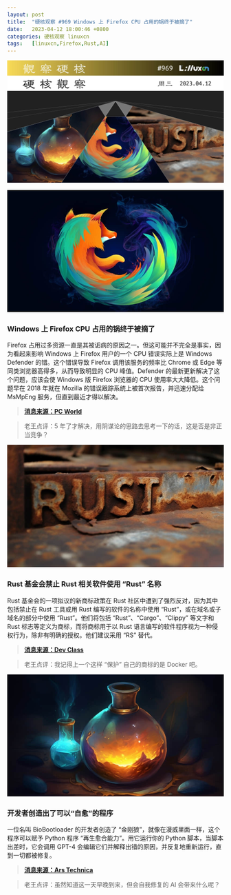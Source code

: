 ```yaml
---
layout: post
title:	"硬核观察 #969 Windows 上 Firefox CPU 占用的锅终于被摘了"
date:	2023-04-12 18:00:46 +0800 
categories:	硬核观察 linuxcn 
tags:	[linuxcn,Firefox,Rust,AI]
---
```



![](/Asserts/Images/album/202304/12/175953kfn06f6qtfac6ah8.jpg)


![](/Asserts/Images/album/202304/12/180003innenvmeu0mv28xx.jpg)


### Windows 上 Firefox CPU 占用的锅终于被摘了


Firefox 占用过多资源一直是其被诟病的原因之一。但这可能并不完全是事实，因为看起来影响 Windows 上 Firefox 用户的一个 CPU 错误实际上是 Windows Defender 的错。这个错误导致 Firefox 调用该服务的频率比 Chrome 或 Edge 等同类浏览器高得多，从而导致明显的 CPU 峰值。Defender 的最新更新解决了这个问题，应该会使 Windows 版 Firefox 浏览器的 CPU 使用率大大降低。这个问题早在 2018 年就在 Mozilla 的错误跟踪系统上被首次报告，并迅速分配给 MsMpEng 服务，但直到最近才得以解决。



> 
> **[消息来源：PC World](https://www.pcworld.com/article/1782236)**
> 
> 
> 



> 
> 老王点评：5 年了才解决，用阴谋论的思路去思考一下的话，这是否是非正当竞争？
> 
> 
> 


![](/Asserts/Images/album/202304/12/180015eoi7oizdj8n8oyhn.jpg)


### Rust 基金会禁止 Rust 相关软件使用 “Rust” 名称


Rust 基金会的一项拟议的新商标政策在 Rust 社区中遭到了强烈反对，因为其中包括禁止在 Rust 工具或用 Rust 编写的软件的名称中使用 “Rust”，或在域名或子域名的部分中使用 “Rust”。他们将包括 “Rust”、“Cargo”、“Clippy” 等文字和 Rust 标志等定义为商标，而将商标用于以 Rust 语言编写的软件程序视为一种侵权行为，除非有明确的授权。他们建议采用 “RS” 替代。



> 
> **[消息来源：Dev Class](https://devclass.com/2023/04/11/dont-call-it-rust-community-complains-about-draft-trademark-policy-restricting-use-of-word-marks)**
> 
> 
> 



> 
> 老王点评：我记得上一个这样 “保护” 自己的商标的是 Docker 吧。
> 
> 
> 


![](/Asserts/Images/album/202304/12/180031ecxhxexwowaqwcj3.jpg)


### 开发者创造出了可以“自愈”的程序


一位名叫 BioBootloader 的开发者创造了 “金刚狼”，就像在漫威里面一样，这个程序可以赋予 Python 程序 “再生愈合能力”。用它运行你的 Python 脚本，当脚本出差时，它会调用 GPT-4 会编辑它们并解释出错的原因，并反复地重新运行，直到一切都被修复。



> 
> **[消息来源：Ars Technica](https://arstechnica.com/information-technology/2023/04/developer-creates-self-healing-programs-that-fix-themselves-thanks-to-gpt-4/)**
> 
> 
> 



> 
> 老王点评：虽然知道这一天早晚到来，但会自我修复的 AI 会带来什么呢？
> 
> 
>
